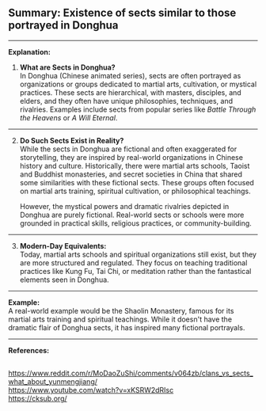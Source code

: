 ## Summary: Existence of sects similar to those portrayed in Donghua

---

**Explanation:**

1. **What are Sects in Donghua?**  
   In Donghua (Chinese animated series), sects are often portrayed as organizations or groups dedicated to martial arts, cultivation, or mystical practices. These sects are hierarchical, with masters, disciples, and elders, and they often have unique philosophies, techniques, and rivalries. Examples include sects from popular series like *Battle Through the Heavens* or *A Will Eternal*.

---

2. **Do Such Sects Exist in Reality?**  
   While the sects in Donghua are fictional and often exaggerated for storytelling, they are inspired by real-world organizations in Chinese history and culture. Historically, there were martial arts schools, Taoist and Buddhist monasteries, and secret societies in China that shared some similarities with these fictional sects. These groups often focused on martial arts training, spiritual cultivation, or philosophical teachings.

   However, the mystical powers and dramatic rivalries depicted in Donghua are purely fictional. Real-world sects or schools were more grounded in practical skills, religious practices, or community-building.

---

3. **Modern-Day Equivalents:**  
   Today, martial arts schools and spiritual organizations still exist, but they are more structured and regulated. They focus on teaching traditional practices like Kung Fu, Tai Chi, or meditation rather than the fantastical elements seen in Donghua.

---

**Example:**  
   A real-world example would be the Shaolin Monastery, famous for its martial arts training and spiritual teachings. While it doesn't have the dramatic flair of Donghua sects, it has inspired many fictional portrayals.

---

**References:**  
##  
https://www.reddit.com/r/MoDaoZuShi/comments/v064zb/clans_vs_sects_what_about_yunmengjiang/  
https://www.youtube.com/watch?v=xKSRW2dRIsc  
https://cksub.org/  
##  